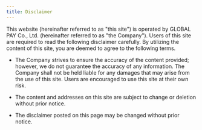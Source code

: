 ```yaml
---
title: Disclaimer
---
```


This website (hereinafter referred to as "this site") is operated by GLOBAL PAY Co., Ltd. (hereinafter referred to as "the Company"). Users of this site are required to read the following disclaimer carefully. By utilizing the content of this site, you are deemed to agree to the following terms.

- The Company strives to ensure the accuracy of the content provided; however, we do not guarantee the accuracy of any information. The Company shall not be held liable for any damages that may arise from the use of this site. Users are encouraged to use this site at their own risk.

- The content and addresses on this site are subject to change or deletion without prior notice.

- The disclaimer posted on this page may be changed without prior notice.
